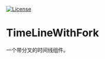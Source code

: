 [![License](https://img.shields.io/badge/license-anti996-green.svg)](https://github.com/wanlinus/Anti996-License/blob/master/LICENSE)


# TimeLineWithFork

一个带分叉的时间线组件。
